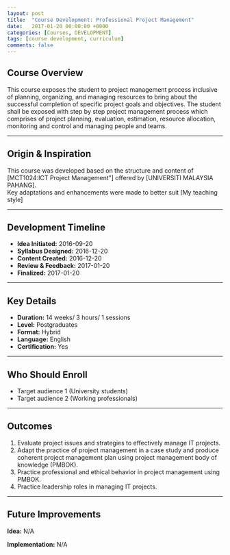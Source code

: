 ```yaml
---
layout: post
title:  "Course Development: Professional Project Management"
date:   2017-01-20 00:00:00 +0000
categories: [Courses, DEVELOPMENT]
tags: [course development, curriculum]
comments: false
---
```


## Course Overview

This course exposes the student to project management process inclusive of planning, organizing, and managing resources to bring about the successful completion of specific project goals and objectives. The student shall be exposed with step by step project management process which comprises of project planning, evaluation, estimation, resource allocation, monitoring and control and managing people and teams.	

---

## Origin & Inspiration

This course was developed based on the structure and content of [MCT1024:ICT Project Management"] offered by [UNIVERSITI MALAYSIA PAHANG].  
Key adaptations and enhancements were made to better suit [My teaching style]

---

## Development Timeline

- **Idea Initiated:** 2016-09-20
- **Syllabus Designed:** 2016-12-20
- **Content Created:** 2016-12-20
- **Review & Feedback:** 2017-01-20
- **Finalized:** 2017-01-20

---

## Key Details

- **Duration:** 14 weeks/ 3 hours/ 1 sessions  
- **Level:** Postgraduates 
- **Format:** Hybrid
- **Language:** English
- **Certification:** Yes

---

## Who Should Enroll

- Target audience 1 (University students)
- Target audience 2 (Working professionals)

---

## Outcomes

1. Evaluate project issues and strategies to effectively manage IT projects. 
2. Adapt the practice of project management in a case study and produce coherent project management plan using project management body of knowledge (PMBOK).
3. Practice professional and ethical behavior in project management using PMBOK.
4. Practice leadership roles in managing IT projects. 

---

## Future Improvements

**Idea:** 
N/A


**Implementation:**
N/A
